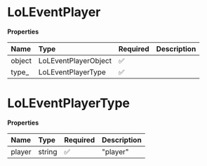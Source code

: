 # LoLEventPlayer

**Properties**

| Name   | Type                 | Required | Description |
| :----- | :------------------- | :------- | :---------- |
| object | LoLEventPlayerObject | ✅       |             |
| type\_ | LoLEventPlayerType   | ✅       |             |

# LoLEventPlayerType

**Properties**

| Name   | Type   | Required | Description |
| :----- | :----- | :------- | :---------- |
| player | string | ✅       | "player"    |
